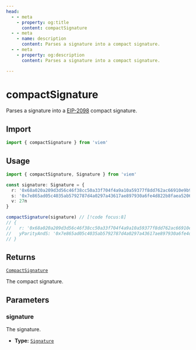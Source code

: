 ```yaml
---
head:
  - - meta
    - property: og:title
      content: compactSignature
  - - meta
    - name: description
      content: Parses a signature into a compact signature.
  - - meta
    - property: og:description
      content: Parses a signature into a compact signature.

---
```

# compactSignature

Parses a signature into a [EIP-2098](https://eips.ethereum.org/EIPS/eip-2098) compact signature.

## Import

```ts
import { compactSignature } from 'viem'
```

## Usage

```ts
import { compactSignature, Signature } from 'viem'

const signature: Signature = {
  r: '0x68a020a209d3d56c46f38cc50a33f704f4a9a10a59377f8dd762ac66910e9b90',
  s: '0x7e865ad05c4035ab5792787d4a0297a43617ae897930a6fe4d822b8faea52064' 
  v: 27n
}

compactSignature(signature) // [!code focus:8]
// {
//   r: '0x68a020a209d3d56c46f38cc50a33f704f4a9a10a59377f8dd762ac66910e9b90',
//   yParityAndS: '0x7e865ad05c4035ab5792787d4a0297a43617ae897930a6fe4d822b8faea52064',
// }

```

## Returns

[`CompactSignature`](/docs/glossary/types#compactsignature)

The compact signature.

## Parameters

### signature

The signature.

- **Type:** [`Signature`](/docs/glossary/types#signature)

